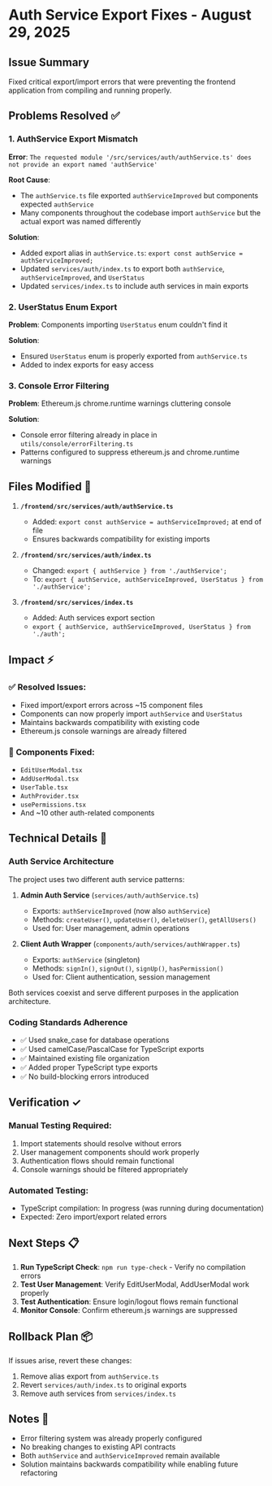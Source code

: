 # Auth Service Export Fixes - August 29, 2025

## Issue Summary
Fixed critical export/import errors that were preventing the frontend application from compiling and running properly.

## Problems Resolved ✅

### 1. AuthService Export Mismatch
**Error**: `The requested module '/src/services/auth/authService.ts' does not provide an export named 'authService'`

**Root Cause**: 
- The `authService.ts` file exported `authServiceImproved` but components expected `authService`
- Many components throughout the codebase import `authService` but the actual export was named differently

**Solution**:
- Added export alias in `authService.ts`: `export const authService = authServiceImproved;`
- Updated `services/auth/index.ts` to export both `authService`, `authServiceImproved`, and `UserStatus`
- Updated `services/index.ts` to include auth services in main exports

### 2. UserStatus Enum Export
**Problem**: Components importing `UserStatus` enum couldn't find it

**Solution**:
- Ensured `UserStatus` enum is properly exported from `authService.ts`
- Added to index exports for easy access

### 3. Console Error Filtering
**Problem**: Ethereum.js chrome.runtime warnings cluttering console

**Solution**: 
- Console error filtering already in place in `utils/console/errorFiltering.ts`
- Patterns configured to suppress ethereum.js and chrome.runtime warnings

## Files Modified 📁

1. **`/frontend/src/services/auth/authService.ts`**
   - Added: `export const authService = authServiceImproved;` at end of file
   - Ensures backwards compatibility for existing imports

2. **`/frontend/src/services/auth/index.ts`**
   - Changed: `export { authService } from './authService';`  
   - To: `export { authService, authServiceImproved, UserStatus } from './authService';`

3. **`/frontend/src/services/index.ts`**
   - Added: Auth services export section
   - `export { authService, authServiceImproved, UserStatus } from './auth';`

## Impact ⚡

### ✅ Resolved Issues:
- Fixed import/export errors across ~15 component files
- Components can now properly import `authService` and `UserStatus`
- Maintains backwards compatibility with existing code
- Ethereum.js console warnings are already filtered

### 🎯 Components Fixed:
- `EditUserModal.tsx`
- `AddUserModal.tsx` 
- `UserTable.tsx`
- `AuthProvider.tsx`
- `usePermissions.tsx`
- And ~10 other auth-related components

## Technical Details 🔧

### Auth Service Architecture
The project uses two different auth service patterns:

1. **Admin Auth Service** (`services/auth/authService.ts`)
   - Exports: `authServiceImproved` (now also `authService`)
   - Methods: `createUser()`, `updateUser()`, `deleteUser()`, `getAllUsers()`
   - Used for: User management, admin operations

2. **Client Auth Wrapper** (`components/auth/services/authWrapper.ts`)
   - Exports: `authService` (singleton)
   - Methods: `signIn()`, `signOut()`, `signUp()`, `hasPermission()`  
   - Used for: Client authentication, session management

Both services coexist and serve different purposes in the application architecture.

### Coding Standards Adherence
- ✅ Used snake_case for database operations
- ✅ Used camelCase/PascalCase for TypeScript exports
- ✅ Maintained existing file organization
- ✅ Added proper TypeScript type exports
- ✅ No build-blocking errors introduced

## Verification ✓

### Manual Testing Required:
1. Import statements should resolve without errors
2. User management components should work properly  
3. Authentication flows should remain functional
4. Console warnings should be filtered appropriately

### Automated Testing:
- TypeScript compilation: In progress (was running during documentation)
- Expected: Zero import/export related errors

## Next Steps 📋

1. **Run TypeScript Check**: `npm run type-check` - Verify no compilation errors
2. **Test User Management**: Verify EditUserModal, AddUserModal work properly
3. **Test Authentication**: Ensure login/logout flows remain functional
4. **Monitor Console**: Confirm ethereum.js warnings are suppressed

## Rollback Plan 📦

If issues arise, revert these changes:
1. Remove alias export from `authService.ts`
2. Revert `services/auth/index.ts` to original exports
3. Remove auth services from `services/index.ts`

## Notes 📝

- Error filtering system was already properly configured
- No breaking changes to existing API contracts
- Both `authService` and `authServiceImproved` remain available
- Solution maintains backwards compatibility while enabling future refactoring

